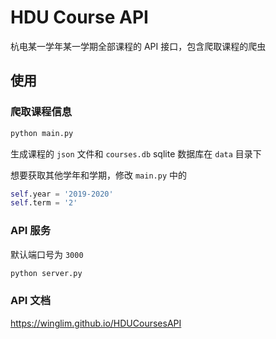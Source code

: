 # HDU Course API
杭电某一学年某一学期全部课程的 API 接口，包含爬取课程的爬虫

## 使用

### 爬取课程信息

```python
python main.py
```
生成课程的 `json` 文件和 `courses.db` sqlite 数据库在 `data` 目录下

想要获取其他学年和学期，修改 `main.py` 中的

```python
self.year = '2019-2020'
self.term = '2'
```



### API 服务

默认端口号为 `3000`

```python
python server.py
```



### API 文档
https://winglim.github.io/HDUCoursesAPI